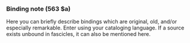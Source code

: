 ### Binding note (563 $a)&nbsp;&nbsp;&nbsp;&nbsp;
Here you can briefly describe bindings which are original, old, and/or especially remarkable. Enter using your cataloging language. If a source exists unbound in fascicles, it can also be mentioned here.